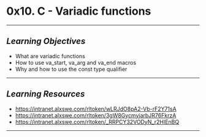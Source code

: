 # **0x10. C - Variadic functions**
---
## *Learning Objectives*
- What are variadic functions
- How to use va_start, va_arg and va_end macros
- Why and how to use the const type qualifier
---
## *Learning Resources*
- https://intranet.alxswe.com/rltoken/wLRJdO8pA2-Vb-rF2Y71sA
- https://intranet.alxswe.com/rltoken/3gW8GycmyjarbJR76FkrzA
- https://intranet.alxswe.com/rltoken/_RRPCY32VODyN_r2HIEnBQ
---
